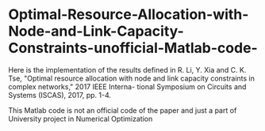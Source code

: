 # Optimal-Resource-Allocation-with-Node-and-Link-Capacity-Constraints-unofficial-Matlab-code-

Here is the implementation of the results defined in R. Li, Y. Xia and C. K. Tse, "Optimal resource allocation with node
and link capacity constraints in complex networks," 2017 IEEE Interna-
tional Symposium on Circuits and Systems (ISCAS), 2017, pp. 1-4.

This Matlab code is not an official code of the paper and just a part of University project in Numerical Optimization
